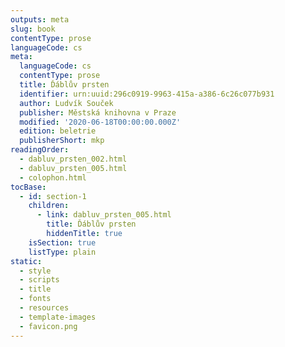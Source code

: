 ```yaml
---
outputs: meta
slug: book
contentType: prose
languageCode: cs
meta:
  languageCode: cs
  contentType: prose
  title: Ďáblův prsten
  identifier: urn:uuid:296c0919-9963-415a-a386-6c26c077b931
  author: Ludvík Souček
  publisher: Městská knihovna v Praze
  modified: '2020-06-18T00:00:00.000Z'
  edition: beletrie
  publisherShort: mkp
readingOrder:
  - dabluv_prsten_002.html
  - dabluv_prsten_005.html
  - colophon.html
tocBase:
  - id: section-1
    children:
      - link: dabluv_prsten_005.html
        title: Ďáblův prsten
        hiddenTitle: true
    isSection: true
    listType: plain
static:
  - style
  - scripts
  - title
  - fonts
  - resources
  - template-images
  - favicon.png
---
```

